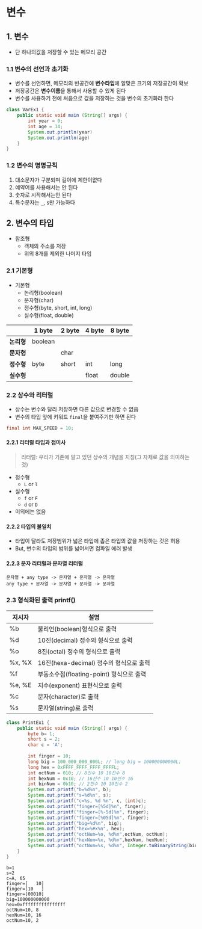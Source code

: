 #  변수

## 1. 변수

- 단 하나의값을 저장할 수 있는 메모리 공간



### 1.1 변수의 선언과 초기화

- 변수를 선언하면, 메모리의 빈공간에 **변수타입**에 알맞은 크기의 저장공간이 확보
- 저장공간은 **변수이름**을 통해서 사용할 수 있게 된다
- 변수를 사용하기 전에 처음으로 값을 저장하는 것을 변수의 초기화라 한다

```java
class VarEx1 {
    public static void main (String[] args) {
        int year = 0;
        int age = 14;
        System.out.println(year)
        System.out.println(age)
    }
}
```



### 1.2 변수의 명명규칙

1. 대소문자가 구분되며 길이에 제한이없다
2. 예약어를 사용해서는 안 된다
3. 숫자로 시작해서는안 된다
4. 특수문자는 `_`, `$`만 가능하다





## 2. 변수의 타입

- 참조형
  - 객체의 주소를 저장
  - 위의 8개를 제외한 나머지 타입

### 2.1 기본형

- 기본형
  - 논리형(boolean)
  - 문자형(char)
  - 정수형(byte, short, int, long)
  - 실수형(float, double)

|            | 1 byte  | 2 byte | 4 byte | 8 byte |
| ---------- | ------- | ------ | ------ | ------ |
| **논리형** | boolean |        |        |        |
| **문자형** |         | char   |        |        |
| **정수형** | byte    | short  | int    | long   |
| **실수형** |         |        | float  | double |



### 2.2 상수와 리터럴

- 상수는 변수와 달리 저장하면 다른 값으로 변경할 수 없음
- 변수의 타입 앞에 키워드 `final`을 붙여주기만 하면 된다

```java
final int MAX_SPEED = 10;
```



#### 2.2.1 리터럴 타입과 접미사

> 리터럴: 우리가 기존에 알고 있던 상수의 개념을 지칭(그 자체로 값을 의미하는 것)

- 정수형
  - `L` or `l`
- 실수형
  - `f` or `F`
  - `d` or `D`
- 이외에는 없음



#### 2.2.2 타입의 불일치

- 타입이 달라도 저장범위가 넓은 타입에 좁은 타입의 값을 저장하는 것은 허용
- But, 변수의 타입의 범위를 넓어서면 컴파일 에러 발생



#### 2.2.3 문자 리터럴과 문자열 리터럴

```
문자열 + any type -> 문자열 + 문자열 -> 문자열
any type + 문자열 -> 문자열 + 문자열 -> 문자열
```





### 2.3 형식화된 출력 printf()

| 지시자 | 설명                                     |
| ------ | ---------------------------------------- |
| %b     | 불리언(boolean)형식으로 출력             |
| %d     | 10진(decimal) 정수의 형식으로 출력       |
| %o     | 8진(octal) 정수의 형식으로 출력          |
| %x, %X | 16진(hexa-decimal) 정수의 형식으로 출력  |
| %f     | 부동소수점(floating-point) 형식으로 출력 |
| %e, %E | 지수(exponent) 표현식으로 출력           |
| %c     | 문자(character)로 출력                   |
| %s     | 문자열(string)로 출력                    |



```java
class PrintEx1 {
	public static void main (String[] args) {
		byte b= 1;
		short s = 2;
		char c = 'A';
		
		int finger = 10;
		long big = 100_000_000_000L; // long big = 100000000000L;
		long hex = 0xFFFF_FFFF_FFFF_FFFFL;
		int octNum = 010; // 8진수 10 10진수 8
		int hexNum = 0x10; // 16진수 10 10진수 16
		int binNum = 0b10; // 2진수 10 10진수 2
		System.out.printf("b=%d%n", b);
		System.out.printf("s=%d%n", s);
		System.out.printf("c=%s, %d %n", c, (int)c);
		System.out.printf("finger=[%5d]%n", finger);
		System.out.printf("finger=[%-5d]%n", finger);
		System.out.printf("finger=[%05d]%n", finger);
		System.out.printf("big=%d%n", big);
		System.out.printf("hex=%#x%n", hex);
		System.out.printf("octNum=%o, %d%n",octNum, octNum);
		System.out.printf("hexNum=%x, %d%n",hexNum, hexNum);
		System.out.printf("octNum=%s, %d%n", Integer.toBinaryString(binNum), binNum);
	}
}
```

```
b=1
s=2
c=A, 65 
finger=[   10]
finger=[10   ]
finger=[00010]
big=100000000000
hex=0xffffffffffffffff
octNum=10, 8
hexNum=10, 16
octNum=10, 2
```

